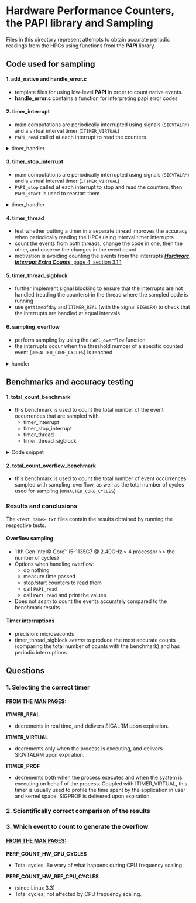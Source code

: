 # Hardware Performance Counters, the PAPI library and Sampling

Files in this directory represent attempts to obtain accurate periodic readings from the HPCs using functions from the ***PAPI*** library.<br>

## Code used for sampling

#### 1. add_native and handle_error.c
 - template files for using low-level **PAPI** in order to count native events.
 - **handle_error.c** contains a function for interpreting papi error codes

#### 2. timer_interrupt
- main computations are periodically interrupted using signals (`SIGVTALRM`) and a virtual interval timer (`ITIMER_VIRTUAL`)
- `PAPI_read` called at each interrupt to read the counters
<details>
 <summary> timer_handler </summary>
 <pre>
  void timer_handler(int sig){
    /* The function called at the interrupt */ <br>
    /* Read the counters */
    if (PAPI_read(EventSet, values) != PAPI_OK){
            printf("read error\n");
            handle_error(1);
        } <br>
    /* Print the result */
    printf("result (%s): %lld\n", EVENT, values[0]);
    }</pre>
</details>

#### 3. timer_stop_interrupt
- main computations are periodically interrupted using signals (`SIGVTALRM`) and a virtual interval timer (`ITIMER_VIRTUAL`)
- `PAPI_stop` called at each interrupt to stop and read the counters, then `PAPI_start` is used to reastart them
<details>
 <summary> timer_handler </summary>
 <pre>
  void timer_handler(int sig){
    /* The function called at the interrupt */ <br>
    /* Read the counters by stopping them */
    if (PAPI_stop(EventSet, values) != PAPI_OK){
            printf("stop error\n");
            handle_error(1);
        } <br>
    /* Print the result */
    printf("result (%s): %lld\n", EVENT, values[0]); <br>
    /* Add it to the count */
    sum += values[0]; <br>
    /* Restart the counters */
    if (PAPI_start(EventSet) != PAPI_OK){
            printf("start error\n");
            handle_error(1);
        }
   }
</pre>
</details>

#### 4. timer_thread

- test whether putting a timer in a separate thread improves the accuracy when periodically reading the HPCs using interval timer interrupts
- count the events from both threads, change the code in one, then the other, and observe the changes in the event count
- motivation is avoiding counting the events from the interrupts [***Hardware Interrupt Extra Counts***, page 4, section 3.1.1](https://icl.utk.edu/files/publications/2010/icl-utk-451-2010.pdf)

#### 5. timer_thread_sigblock

- further implement signal blocking to ensure that the interrupts are not handled (reading the counters) in the thread where the sampled code is running
- use `gettimeofday` and `ITIMER_REAL` (with the signal `SIGALRM`) to check that the interrupts are handled at equal intervals

#### 6. sampling_overflow

- perform sampling by using the `PAPI_overflow` function
- the interrupts occur when the threshold number of a specific counted event (`UNHALTED_CORE_CYCLES`) is reached
<details>
 <summary> handler </summary>
 <pre>
    /* Find the code for the native event */
    retval = PAPI_event_name_to_code(CYCLES, &count);
    if (retval != PAPI_OK){
        printf("event error");
        handle_error(retval);
    } <br>
    /* Add it to the eventset */
    retval = PAPI_add_event(EventSet, count);
    if (retval != PAPI_OK) handle_error(retval); <br>
    /* Set overflow */
    retval = PAPI_overflow(EventSet, count, PERIOD, 0, handler);
    if( retval != PAPI_OK){
        printf("overflow error\n");
        handle_error(retval);
    }
 </pre>
</details>

## Benchmarks and accuracy testing

#### 1. total_count_benchmark

- this benchmark is used to count the total number of the event occurrences that are sampled with
  - timer_interrupt
  - timer_stop_interrupt
  - timer_thread
  - timer_thread_sigblock
<details>
 <summary> Code snippet </summary>
 <pre>
  /* Start counting */
    if (PAPI_start(EventSet) != PAPI_OK){
        printf("start error");
        handle_error(1);
    }<br>
    /* Do some computation here */ 
    int j = 0;
    for(int i = 0; i<10000000; i++){
        j = j+i;
    }<br>
    PAPI_read(EventSet, values);<br>
    printf("result (%s): %lld\n", EVENT, values[0]);<br>
    if (PAPI_stop(EventSet, values) != PAPI_OK)
        handle_error(1);<br>
    printf(" end result (%s): %lld\n", EVENT, values[0]);
 </pre>
</details>

#### 2. total_count_overflow_benchmark

- this benchmark is used to count the total number of event occurrences sampled with sampling_overflow,
  as well as the total number of cycles used for sampling (`UNHALTED_CORE_CYCLES`)

### Results and conclusions

The `<test_name>.txt` files contain the results obtained by running the respective tests.

#### Overflow sampling

- 11th Gen Intel© Core™ i5-1135G7 @ 2.40GHz × 4 processor >> the number of cycles?
- Options when handling overflow:
  - do nothing
  - measure time passed
  - stop/start counters to read them
  - call `PAPI_read`
  - call `PAPI_read` and print the values
- Does not *seem* to count the events accurately compared to the benchmark results

#### Timer interruptions

- precision: microseconds
- timer_thread_sigblock *seems* to produce the most accurate counts (comparing the total number of counts with the benchmark) and has periodic interruptions

## Questions

### 1. Selecting the correct timer

#### [FROM THE MAN PAGES:](https://linux.die.net/man/2/setitimer)

**ITIMER_REAL**
- decrements in real time, and delivers SIGALRM upon expiration.

**ITIMER_VIRTUAL**
- decrements only when the process is executing, and delivers SIGVTALRM upon expiration.

**ITIMER_PROF**
- decrements both when the process executes and when the system is executing on behalf of the process. Coupled with ITIMER_VIRTUAL, this timer is usually used to profile the time spent by the application in user and kernel space. SIGPROF is delivered upon expiration. 

### 2. Scientifically correct comparison of the results

### 3. Which event to count to generate the overflow

#### [FROM THE MAN PAGES:](https://man7.org/linux/man-pages/man2/perf_event_open.2.html)

**PERF_COUNT_HW_CPU_CYCLES**
- Total cycles.  Be wary of what happens during CPU frequency scaling.

**PERF_COUNT_HW_REF_CPU_CYCLES**
- (since Linux 3.3)
- Total cycles; not affected by CPU frequency scaling.
